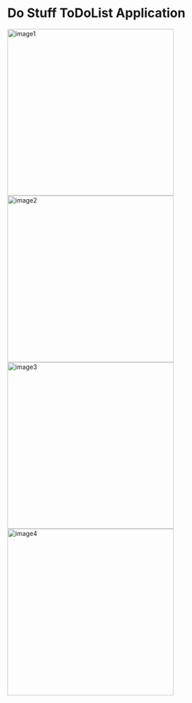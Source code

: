 # Do Stuff ToDoList Application
<img width="375" alt="image1" src="https://github.com/emirhanzeyrekk/DoStuff/assets/121854589/2d836971-c44c-41ab-9f2b-fe977445e914">
<img width="375" alt="image2" src="https://github.com/emirhanzeyrekk/DoStuff/assets/121854589/d3ef456f-e718-4e51-b83a-545eeb40b7df">
<img width="375" alt="image3" src="https://github.com/emirhanzeyrekk/DoStuff/assets/121854589/46cd0969-77d8-442a-9282-de0646e2b688">
<img width="375" alt="image4" src="https://github.com/emirhanzeyrekk/DoStuff/assets/121854589/1d8f57ed-3e7b-4335-ba20-df8e3b608d03">
